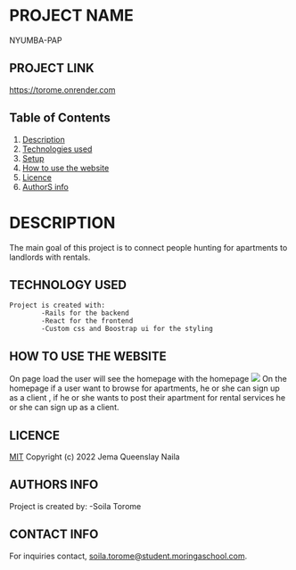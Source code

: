 # PROJECT NAME

NYUMBA-PAP
## PROJECT LINK
https://torome.onrender.com

## Table of Contents

1. [Description](#description)
2. [Technologies used](#technology-used)
3. [Setup](#setup)
4. [How to use the website](#how-to-use-the-website)
5. [Licence](#licence)
6. [AuthorS info](#authorS-info)


# DESCRIPTION

 The main goal of this project is to connect people hunting for apartments to landlords with rentals.


## TECHNOLOGY USED
    Project is created with:
            -Rails for the backend
            -React for the frontend
            -Custom css and Boostrap ui for the styling

## HOW TO USE THE WEBSITE

On page load the user will see the homepage with the homepage
<img src="./src/assets/homepage.png">
On the homepage if a user want to browse for apartments, he or she can sign up as a client , if he or she wants to post their apartment for rental services he or she can sign up as a client.

## LICENCE

[MIT](LICENCE)
Copyright (c) 2022 Jema Queenslay Naila

## AUTHORS INFO
 Project is created by:
            -Soila Torome

## CONTACT INFO
For inquiries contact, soila.torome@student.moringaschool.com.
